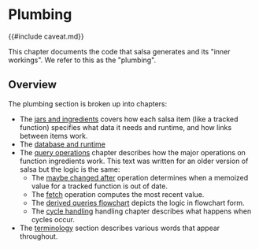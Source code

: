 # Plumbing

{{#include caveat.md}}

This chapter documents the code that salsa generates and its "inner workings".
We refer to this as the "plumbing".

## Overview

The plumbing section is broken up into chapters:

* The [jars and ingredients](./plumbing/jars_and_ingredients.md) covers how each salsa item (like a tracked function) specifies what data it needs and runtime, and how links between items work.
* The [database and runtime](./plumbing/database_and_runtime.md)
* The [query operations](./plumbing/query_ops.md) chapter describes how the major operations on function ingredients work. This text was written for an older version of salsa but the logic is the same:
    * The [maybe changed after](./plumbing/maybe_changed_after.md) operation determines when a memoized value for a tracked function is out of date.
    * The [fetch](./plumbing/fetch.md) operation computes the most recent value.
    * The [derived queries flowchart](./plumbing/derived_flowchart.md) depicts the logic in flowchart form.
    * The [cycle handling](./plumbing/cycles.md) handling chapter describes what happens when cycles occur.
* The [terminology](./plumbing/terminology.md) section describes various words that appear throughout.